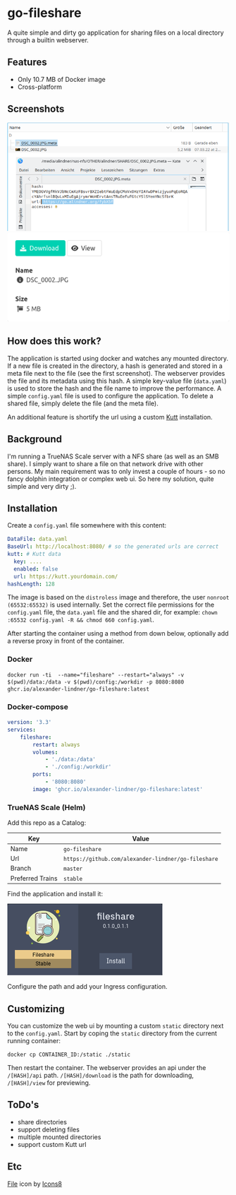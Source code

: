 # go-fileshare

A quite simple and dirty go application for sharing files on a local directory through a builtin webserver.

## Features
* Only 10.7 MB of Docker image
* Cross-platform

## Screenshots
![Image of Dolphin and the meta file content](screenshot1.png)
![Preview page of the shared file](screenshot2.png)

## How does this work?

The application is started using docker and watches any mounted directory.
If a new file is created in the directory, a hash is generated and stored in a meta file next to the file (see the first screenshot).
The webserver provides the file and its metadata using this hash.
A simple key-value file (`data.yaml`) is used to store the hash and the file name to improve the performance.
A simple `config.yaml` file is used to configure the application.
To delete a shared file, simply delete the file (and the meta file).

An additional feature is shortify the url using a custom [Kutt](https://kutt.it) installation.

## Background

I'm running a TrueNAS Scale server with a NFS share (as well as an SMB share).
I simply want to share a file on that network drive with other persons.
My main requirement was to only invest a couple of hours - so no fancy dolphin integration or complex web ui.
So here my solution, quite simple and very dirty ;).

## Installation

Create a `config.yaml` file somewhere with this content:
```yaml
DataFile: data.yaml
BaseUrl: http://localhost:8080/ # so the generated urls are correct
kutt: # Kutt data
  key: ....
  enabled: false
  url: https://kutt.yourdomain.com/
hashLength: 128
```
The image is based on the `distroless` image and therefore, the user `nonroot (65532:65532)` is used internally.
Set the correct file permissions for the `config.yaml` file, the `data.yaml` file and the shared dir, for example:
`chown :65532 config.yaml -R && chmod 660 config.yaml`.

After starting the container using a method from down below, optionally add a reverse proxy in front of the container.

### Docker

```shell
docker run -ti  --name="fileshare" --restart="always" -v $(pwd)/data:/data -v $(pwd)/config:/workdir -p 8080:8080 ghcr.io/alexander-lindner/go-fileshare:latest
```

### Docker-compose

```yaml
version: '3.3'
services:
    fileshare:
        restart: always
        volumes:
            - './data:/data'
            - './config:/workdir'
        ports:
            - '8080:8080'
        image: 'ghcr.io/alexander-lindner/go-fileshare:latest'
```
### TrueNAS Scale (Helm)

Add this repo as a Catalog:

| Key | Value |
| --- | --- |
| Name | `go-fileshare` |
| Url | `https://github.com/alexander-lindner/go-fileshare` |
| Branch | `master` |
| Preferred Trains| `stable` |

Find the application and install it:

![img.png](screenshot-truenas-app.png)

Configure the path and add your Ingress configuration.

## Customizing

You can customize the web ui by mounting a custom `static` directory next to the `config.yaml`.
Start by coping the `static` directory from the current running container:
```shell
docker cp CONTAINER_ID:/static ./static
```
Then restart the container.
The webserver provides an api under the `/[HASH]/api` path.
`/[HASH]/download` is the path for downloading, `/[HASH]/view` for previewing.

## ToDo's

* share directories
* support deleting files
* multiple mounted directories
* support custom Kutt url

## Etc

<a target="_blank" href="https://icons8.com/icon/111132/file">File</a> icon by <a target="_blank" href="https://icons8.com">Icons8</a>